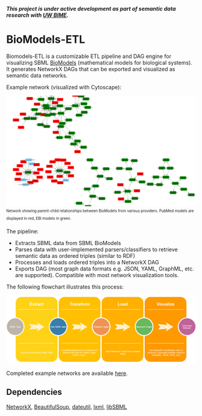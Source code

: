 
_**This project is under active development as part of semantic data research with
[UW BIME](http://bime.uw.edu/).**_

# BioModels-ETL

Biomodels-ETL is a customizable ETL pipeline and DAG engine for visualizing SBML 
[BioModels](https://www.ebi.ac.uk/biomodels/) (mathematical models for biological systems). 
It generates NetworkX DAGs that can be exported and visualized as semantic data networks.

Example network (visualized with Cytoscape):


![](BioModelsETL/docs/images/derived_model_graph.png)
<sub><sup>
Network showing parent-child relationships between BioModels from various providers.
PubMed models are displayed in red, EBI models in green.
</sup></sub>

The pipeline:
- Extracts SBML data from SBML BioModels
- Parses data with user-implemented parsers/classifiers to retrieve semantic data as 
ordered triples (similar to RDF)
- Processes and loads ordered triples into a NetworkX DAG
- Exports DAG (most graph data formats e.g. JSON, YAML, GraphML, etc. are supported). 
Compatible with most network visualization tools.

The following flowchart illustrates this process:

![](BioModelsETL/docs/images/etl-flowchart.png)

Completed example networks are available [here](BioModelsETL/graphs).

## Dependencies

[NetworkX](https://networkx.github.io/), [BeautifulSoup](https://pypi.org/project/beautifulsoup4/), 
[dateutil](https://github.com/dateutil/dateutil), [lxml](https://github.com/lxml/lxml),
[libSBML](https://github.com/opencor/libsbml)
